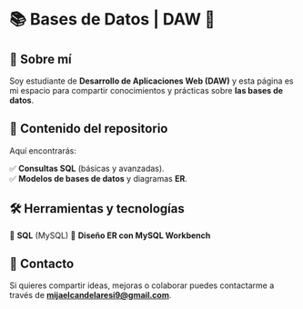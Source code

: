 # 📚 Bases de Datos | DAW 💾

## 🚀 Sobre mí  
Soy estudiante de **Desarrollo de Aplicaciones Web (DAW)** y esta página es mi espacio para compartir conocimientos y prácticas sobre **las bases de datos**.  

## 📌 Contenido del repositorio  
Aquí encontrarás:  

✅ **Consultas SQL** (básicas y avanzadas).  
✅ **Modelos de bases de datos** y diagramas **ER**.  

## 🛠️ Herramientas y tecnologías  
🔹 **SQL** (MySQL)
🔹 **Diseño ER con MySQL Workbench**

## 📢 Contacto  
Si quieres compartir ideas, mejoras o colaborar puedes contactarme a través de **mijaelcandelaresi9@gmail.com**.  

